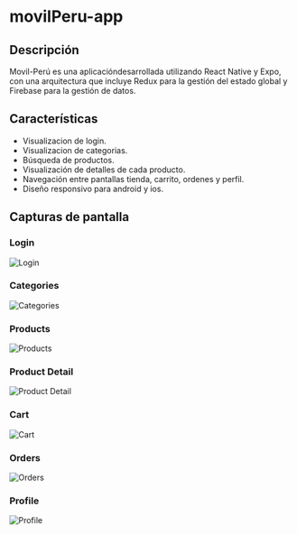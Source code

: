 # movilPeru-app

## Descripción
Movil-Perú es una aplicacióndesarrollada utilizando React Native y Expo, con una arquitectura que incluye Redux para la gestión del estado global y Firebase para la gestión de datos.

## Características
- Visualizacion de login.
- Visualizacion de categorias.
- Búsqueda de productos.
- Visualización de detalles de cada producto.
- Navegación entre pantallas tienda, carrito, ordenes y perfil.
- Diseño responsivo para android y ios.

## Capturas de pantalla

### Login
![Login](./assets/capturas/login.PNG)

### Categories
![Categories](./assets/capturas/categories.PNG)

### Products
![Products](./assets/capturas/products.PNG)

### Product Detail
![Product Detail](./assets/capturas/productDetail.PNG)

### Cart
![Cart](./assets/capturas/cart.PNG)

### Orders
![Orders](./assets/capturas/orders.PNG)

### Profile
![Profile](./assets/capturas/profile.PNG)